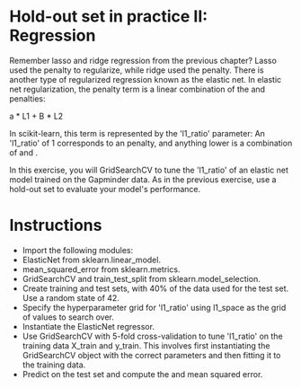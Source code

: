 # Hold-out set in practice II: Regression
Remember lasso and ridge regression from the previous chapter? Lasso used the  penalty to regularize, while ridge used the  penalty. There is another type of regularized regression known as the elastic net. In elastic net regularization, the penalty term is a linear combination of the  and  penalties:

a * L1 + B * L2

In scikit-learn, this term is represented by the 'l1_ratio' parameter: An 'l1_ratio' of 1 corresponds to an  penalty, and anything lower is a combination of  and .

In this exercise, you will GridSearchCV to tune the 'l1_ratio' of an elastic net model trained on the Gapminder data. As in the previous exercise, use a hold-out set to evaluate your model's performance.

# Instructions
- Import the following modules:
- ElasticNet from sklearn.linear_model.
- mean_squared_error from sklearn.metrics.
- GridSearchCV and train_test_split from sklearn.model_selection.
- Create training and test sets, with 40% of the data used for the test set. Use a random state of 42.
- Specify the hyperparameter grid for 'l1_ratio' using l1_space as the grid of values to search over.
- Instantiate the ElasticNet regressor.
- Use GridSearchCV with 5-fold cross-validation to tune 'l1_ratio' on the training data X_train and y_train. This involves first instantiating the GridSearchCV object with the correct parameters and then fitting it to the training data.
- Predict on the test set and compute the  and mean squared error.
